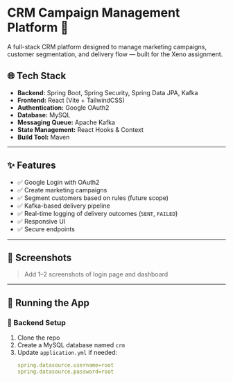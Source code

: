 # CRM Campaign Management Platform 🚀

A full-stack CRM platform designed to manage marketing campaigns, customer segmentation, and delivery flow — built for the Xeno assignment.

## 🌐 Tech Stack

- **Backend:** Spring Boot, Spring Security, Spring Data JPA, Kafka
- **Frontend:** React (Vite + TailwindCSS)
- **Authentication:** Google OAuth2
- **Database:** MySQL
- **Messaging Queue:** Apache Kafka
- **State Management:** React Hooks & Context
- **Build Tool:** Maven

---

## ✨ Features

- ✅ Google Login with OAuth2
- ✅ Create marketing campaigns
- ✅ Segment customers based on rules (future scope)
- ✅ Kafka-based delivery pipeline
- ✅ Real-time logging of delivery outcomes (`SENT`, `FAILED`)
- ✅ Responsive UI
- ✅ Secure endpoints

---

## 📸 Screenshots

> Add 1–2 screenshots of login page and dashboard

---

## 🚀 Running the App

### 🧱 Backend Setup

1. Clone the repo
2. Create a MySQL database named `crm`
3. Update `application.yml` if needed:
   ```yaml
   spring.datasource.username=root
   spring.datasource.password=root
